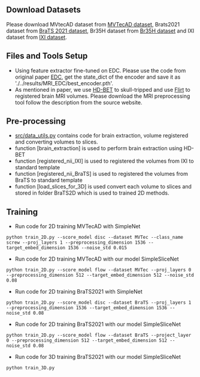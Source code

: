 
## Download Datasets

Please download MVtecAD dataset from [MVTecAD dataset](https://www.mvtec.com/company/research/datasets/mvtec-ad/), Brats2021 dataset from [BraTS 2021 dataset](https://www.kaggle.com/datasets/dschettler8845/brats-2021-task1), Br35H dataset from [Br35H dataset](https://www.kaggle.com/datasets/ahmedhamada0/brain-tumor-detection) and IXI dataset from [IXI dataset](https://brain-development.org/ixi-dataset/).

## Files and Tools Setup
- Using feature extractor fine-tuned on EDC.
Please use the code from original paper [EDC](https://github.com/guojiajeremy/edc), get the state_dict of the encoder and save it as './../results/MRI_EDC/best_encoder.pth'.
- As mentioned in paper, we use [HD-BET](https://github.com/MIC-DKFZ/HD-BET) to skull-tripped and use [Flirt](https://fsl.fmrib.ox.ac.uk/fsl/fslwiki/FLIRT) to registered brain MRI volumes. Please download the MRI preprocessing tool follow the description from the source website.

## Pre-processing
 - [src/data_utils.py](src/data_utils.py) contains code for brain extraction, volume registered and converting volumes to slices. 
 - function [brain_extraction] is used to perform brain extraction using HD-BET
 - function [registered_nii_IXI] is used to registered the volumes from IXI to standard template
 - function [registered_nii_BraTS] is used to registered the volumes from BraTS to standard template
 - function [load_slices_for_3D] is used convert each volume to slices and stored in folder BraTS2D which is used to trained 2D methods.


## Training
- Run code for 2D training MVTecAD with SimpleNet
```
python train_2D.py --score_model disc --dataset MVTec --class_name screw --proj_layers 1 --preprocessing_dimension 1536 --target_embed_dimension 1536 --noise_std 0.015
```

- Run code for 2D training MVTecAD with our model SimpleSliceNet
```
python train_2D.py --score_model flow --dataset MVTec --proj_layers 0 --preprocessing_dimension 512 --target_embed_dimension 512 --noise_std 0.08
```

- Run code for 2D training BraTS2021 with SimpleNet
```
python train_2D.py --score_model disc --dataset BraTS --proj_layers 1 --preprocessing_dimension 1536 --target_embed_dimension 1536 --noise_std 0.08
```

- Run code for 2D training BraTS2021 with our model SimpleSliceNet
```
python train_2D.py --score_model flow --dataset BraTS --project_layer 0 --preprocessing_dimension 512 --target_embed_dimension 512 --noise_std 0.08
```

- Run code for 3D training BraTS2021 with our model SimpleSliceNet
```
python train_3D.py
```


